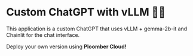 # Custom ChatGPT with vLLM 🚀🤖

This application is a custom ChatGPT that uses vLLM + gemma-2b-it and Chainlit for the chat interface.

Deploy your own version using __Ploomber Cloud!__